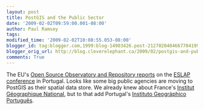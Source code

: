 ```yaml
---
layout: post
title: PostGIS and the Public Sector
date: '2009-02-02T09:59:00.001-08:00'
author: Paul Ramsey
tags: 
modified_time: '2009-02-02T10:08:55.053-08:00'
blogger_id: tag:blogger.com,1999:blog-14903426.post-2127020404667704199
blogger_orig_url: http://blog.cleverelephant.ca/2009/02/postgis-and-public-sector.html
comments: True
---
```


The EU's [Open Source Observatory and Repository reports](http://www.osor.eu/news/pt-authorities-catching-on-to-using-open-source) on the [ESLAP conference](http://www.eslap2009.org/) in Portugal. Looks like some big public agencies are moving to PostGIS as their spatial data store. We already knew about France's [Institut G&eacute;ographique National](http://postgis.refractions.net/documentation/casestudies/ign/), but to that add Portugal's [Instituto Geogr&aacute;phico Portugu&ecirc;s](http://www.igeo.pt/).

